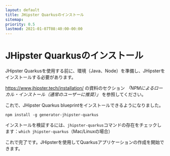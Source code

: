 ```yaml
---
layout: default
title: JHipster Quarkusのインストール
sitemap:
priority: 0.5
lastmod: 2021-01-07T08:40:00-00:00
---
```


# JHipster Quarkusのインストール

JHipster Quarkusを使用する前に、環境（Java、Node）を準備し、JHipsterをインストールする必要があります。

https://www.jhipster.tech/installation/ の資料のセクション *「NPMによるローカル・インストール（通常のユーザーに推奨）」* を参照してください。

これで、JHipster Quarkus blueprintをインストールできるようになりました。

`npm install -g generator-jhipster-quarkus`

インストールを検証するには、`jhipster-quarkus`コマンドの存在をチェックします：`which jhipster-quarkus`（Mac/Linuxの場合）

これで完了です。JHipsterを使用してQuarkusアプリケーションの作成を開始できます。